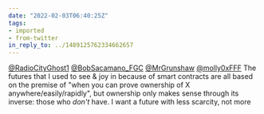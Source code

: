 ```yaml
---
date: "2022-02-03T06:40:25Z"
tags:
- imported
- from-twitter
in_reply_to: ../1489125762334662657
---
```

[@RadioCityGhost1](https://twitter.com/RadioCityGhost1) [@BobSacamano_FGC](https://twitter.com/BobSacamano_FGC) [@MrGrunshaw](https://twitter.com/MrGrunshaw) [@molly0xFFF](https://twitter.com/molly0xFFF) The futures that I used to see &amp; joy in because of smart contracts are all based on the premise of "when you can prove ownership of X anywhere/easily/rapidly", but ownership only makes sense through its inverse: those who *don't* have. I want a future with less scarcity, not more
